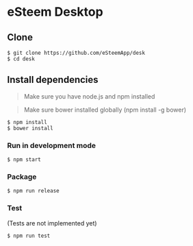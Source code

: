 # eSteem Desktop

## Clone

```
$ git clone https://github.com/eSteemApp/desk
$ cd desk
```

## Install dependencies

> Make sure you have node.js and npm installed

> Make sure bower installed globally (npm install -g bower)

```
$ npm install
$ bower install
```

### Run in development mode

```
$ npm start
```

### Package

```
$ npm run release
```

### Test

(Tests are not implemented yet)

```
$ npm run test
```
